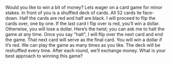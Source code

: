 Would you like to win a bit of money? Lets wager on a card game for minor stakes. In front of
you is a shuffled deck of cards. All 52 cards lie face-down. Half the cards are red and half are
black. I will proceed to flip the cards over, one by one. If the last card I flip over is red, you’ll
win a dollar. Otherwise, you will lose a dollar.
Here’s the twist; you can ask me to halt the game at any time. Once you say "halt", I will flip
over the next card and end the game. That next card will serve as the final card. You will win a
dollar if it’s red.
We can play the game as many times as you like. The deck will be reshuffled every time. After
each round, we’ll exchange money. What is your best approach to winning this game?
